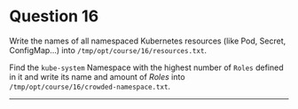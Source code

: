 # Question 16

Write the names of all namespaced Kubernetes resources (like Pod, Secret, ConfigMap...) into `/tmp/opt/course/16/resources.txt`.

Find the `kube-system` Namespace with the highest number of `Roles` defined in it and write its name and amount of *Roles* into `/tmp/opt/course/16/crowded-namespace.txt`.

---
